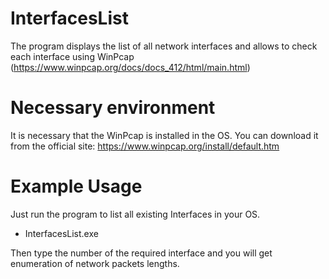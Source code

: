 # InterfacesList
The program displays the list of all network interfaces and allows to check each interface using WinPcap (https://www.winpcap.org/docs/docs_412/html/main.html) 

# Necessary environment
It is necessary that the WinPcap is installed in the OS. You can download it from the official site: https://www.winpcap.org/install/default.htm

# Example Usage
Just run the program to list all existing Interfaces in your OS.
* InterfacesList.exe

Then type the number of the required interface and you will get enumeration of network packets lengths.
